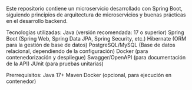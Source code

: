 Este repositorio contiene un microservicio desarrollado con Spring Boot, siguiendo principios de arquitectura de microservicios y buenas prácticas en el desarrollo backend.

Tecnologías utilizadas:
Java (versión recomendada: 17 o superior)
Spring Boot (Spring Web, Spring Data JPA, Spring Security, etc.)
Hibernate (ORM para la gestión de base de datos)
PostgreSQL/MySQL (Base de datos relacional, dependiendo de la configuración)
Docker (para contenedorización y despliegue)
Swagger/OpenAPI (para documentación de la API)
JUnit (para pruebas unitarias)

Prerrequisitos:
Java 17+
Maven
Docker (opcional, para ejecución en contenedor)
